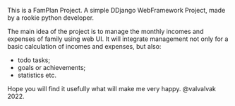 This is a FamPlan Project. A simple DDjango WebFramework Project, made by a rookie python developer.

The main idea of the project is to manage the monthly incomes and expenses of family using web UI.
It will integrate management not only for a basic calculation of incomes and expenses, but also: 
  - todo tasks;
  - goals or achievements;
  - statistics etc.

Hope you will find it usefully what will make me very happy.
@valvalvak 2022.
